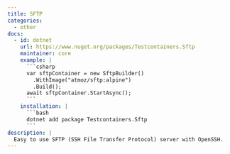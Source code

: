 ```yaml
---
title: SFTP
categories:
  - other
docs:
  - id: dotnet
    url: https://www.nuget.org/packages/Testcontainers.Sftp
    maintainer: core
    example: |
      ```csharp
      var sftpContainer = new SftpBuilder()
        .WithImage("atmoz/sftp:alpine")
        .Build();
      await sftpContainer.StartAsync();
      ```
    installation: |
      ```bash
      dotnet add package Testcontainers.Sftp
      ```
description: |
  Easy to use SFTP (SSH File Transfer Protocol) server with OpenSSH.
---
```

